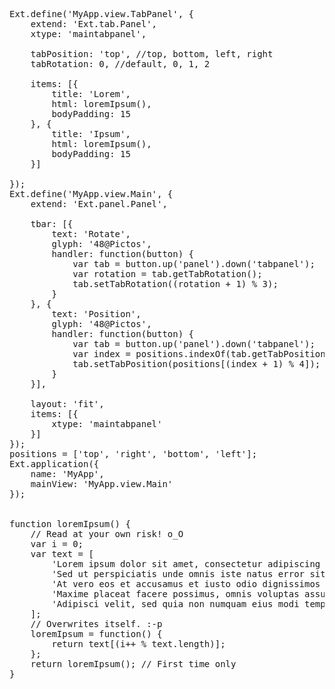 <pre class="runnable run">
Ext.define('MyApp.view.TabPanel', {
    extend: 'Ext.tab.Panel',
    xtype: 'maintabpanel',

    tabPosition: 'top', //top, bottom, left, right
    tabRotation: 0, //default, 0, 1, 2

    items: [{
        title: 'Lorem',
        html: loremIpsum(),
        bodyPadding: 15
    }, {
        title: 'Ipsum',
        html: loremIpsum(),
        bodyPadding: 15
    }]

});
Ext.define('MyApp.view.Main', {
    extend: 'Ext.panel.Panel',

    tbar: [{
        text: 'Rotate',
        glyph: '48@Pictos',
        handler: function(button) {
            var tab = button.up('panel').down('tabpanel');
            var rotation = tab.getTabRotation();
            tab.setTabRotation((rotation + 1) % 3);
        }
    }, {
        text: 'Position',
        glyph: '48@Pictos',
        handler: function(button) {
            var tab = button.up('panel').down('tabpanel');
            var index = positions.indexOf(tab.getTabPosition());
            tab.setTabPosition(positions[(index + 1) % 4]);
        }
    }],

    layout: 'fit',
    items: [{
        xtype: 'maintabpanel'
    }]
});
positions = ['top', 'right', 'bottom', 'left'];
Ext.application({
    name: 'MyApp',
    mainView: 'MyApp.view.Main'
});


function loremIpsum() {
    // Read at your own risk! o_O
    var i = 0;
    var text = [
        'Lorem ipsum dolor sit amet, consectetur adipiscing elit, sed do eiusmod tempor incididunt ut labore et dolore magna aliqua. Ut enim ad minim veniam, quis nostrud exercitation ullamco laboris nisi ut aliquip ex ea commodo consequat. Duis aute irure dolor in reprehenderit in voluptate velit esse cillum dolore eu fugiat nulla pariatur. Excepteur sint occaecat cupidatat non proident, sunt in culpa qui officia deserunt mollit anim id est laborum.',
        'Sed ut perspiciatis unde omnis iste natus error sit voluptatem accusantium doloremque laudantium, totam rem aperiam, eaque ipsa quae ab illo inventore veritatis et quasi architecto beatae vitae dicta sunt explicabo. Nemo enim ipsam voluptatem quia voluptas sit aspernatur aut odit aut fugit, sed quia consequuntur magni dolores eos qui ratione voluptatem sequi nesciunt. Neque porro quisquam est, qui dolorem ipsum quia dolor sit ame.',
        'At vero eos et accusamus et iusto odio dignissimos ducimus qui blanditiis praesentium voluptatum deleniti atque corrupti quos dolores et quas molestias excepturi sint occaecati cupiditate non provident, similique sunt in culpa qui officia deserunt mollitia animi, id est laborum et dolorum fuga. Et harum quidem rerum facilis est et expedita distinctio. Nam libero tempore, cum soluta nobis est eligendi optio cumque nihil impedit quo minus',
        'Maxime placeat facere possimus, omnis voluptas assumenda est, omnis dolor repellendus. Temporibus autem quibusdam et aut officiis debitis aut rerum necessitatibus saepe eveniet ut et voluptates repudiandae sint et molestiae non recusandae. Itaque earum rerum hic tenetur a sapiente delectus, ut aut reiciendis voluptatibus maiores alias consequatur aut perferendis doloribus asperiores repellat nobis est eligendi optio cumque nihil impedit.',
        'Adipisci velit, sed quia non numquam eius modi tempora incidunt ut labore et dolore magnam aliquam quaerat voluptatem. Ut enim ad minima veniam, quis nostrum exercitationem ullam corporis suscipit laboriosam, nisi ut aliquid ex ea commodi consequatur? Quis autem vel eum iure reprehenderit qui in ea voluptate velit esse quam nihil molestiae consequatur, vel illum qui dolorem eum fugiat quo voluptas nulla pariatur qui ratione voluptatem sequi?'
    ];
    // Overwrites itself. :-p
    loremIpsum = function() {
        return text[(i++ % text.length)];
    };
    return loremIpsum(); // First time only
}
</pre>

